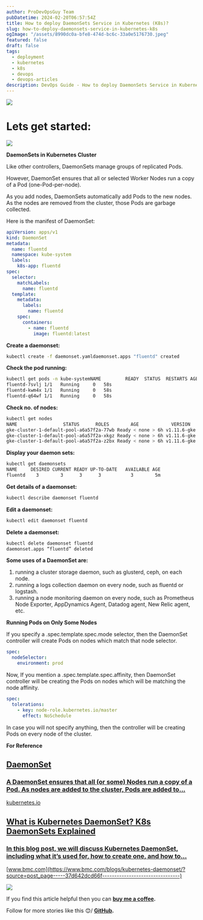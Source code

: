 ```yaml
---
author: ProDevOpsGuy Team
pubDatetime: 2024-02-20T06:57:54Z
title: How to deploy DaemonSets Service in Kubernetes (K8s)?
slug: how-to-deploy-daemonsets-service-in-kubernetes-k8s
ogImage: "/assets/8990dc0a-bfe8-474d-bc6c-33a0e5176730.jpeg"
featured: false
draft: false
tags:
  - deployment
  - kubernetes
  - k8s
  - devops
  - devops-articles
description: DevOps Guide - How to deploy DaemonSets Service in Kubernetes (K8s)?
---
```


![](https://cdn.hashnode.com/res/hashnode/image/upload/v1708412612551/8990dc0a-bfe8-474d-bc6c-33a0e5176730.jpeg)

# Lets get started:

![](https://miro.medium.com/v2/resize:fit:736/1*2iUgGBUrG4EHz3VbJgAQWA.jpeg)

**DaemonSets in Kubernetes Cluster**

Like other controllers, DaemonSets manage groups of replicated Pods.

However, DaemonSet ensures that all or selected Worker Nodes run a copy of a Pod (one-Pod-per-node).

As you add nodes, DaemonSets automatically add Pods to the new nodes. As the nodes are removed from the cluster, those Pods are garbage collected.

Here is the manifest of DaemonSet:

```yaml
apiVersion: apps/v1
kind: DaemonSet
metadata:
  name: fluentd
  namespace: kube-system
  labels:
    k8s-app: fluentd
spec:
  selector:
    matchLabels:
      name: fluentd
  template:
    metadata:
      labels:
        name: fluentd
    spec:
      containers:
        - name: fluentd
          image: fluentd:latest
```

**Create a daemonset:**

```bash
kubectl create -f daemonset.yamldaemonset.apps "fluentd" created
```

**Check the pod running:**

```bash
kubectl get pods -n kube-systemNAME         READY  STATUS  RESTARTS AGE
fluentd-7svlj 1/1   Running     0   58s
fluentd-kwm4x 1/1   Running     0   58s
fluentd-q64wf 1/1   Running     0   58s
```

**Check no. of nodes:**

```bash
kubectl get nodes
NAME                 STATUS      ROLES        AGE            VERSION
gke-cluster-1-default-pool-a6a57f2a-77wb Ready < none > 6h v1.11.6-gke.2
gke-cluster-1-default-pool-a6a57f2a-xkgz Ready < none > 6h v1.11.6-gke.2
gke-cluster-1-default-pool-a6a57f2a-z2bx Ready < none > 6h v1.11.6-gke.2
```

**Display your daemon sets:**

```bash
kubectl get daemonsets
NAME     DESIRED CURRENT READY UP-TO-DATE   AVAILABLE AGE
fluentd    3        3      3      3           3        5m
```

**Get details of a daemonset:**

```bash
kubectl describe daemonset fluentd
```

**Edit a daemonset:**

```bash
kubectl edit daemonset fluentd
```

**Delete a daemonset:**

```bash
kubectl delete daemonset fluentd
daemonset.apps “fluentd” deleted
```

**Some uses of a DaemonSet are:**

1. running a cluster storage daemon, such as glusterd, ceph, on each node.
2. running a logs collection daemon on every node, such as fluentd or logstash.
3. running a node monitoring daemon on every node, such as Prometheus Node Exporter, AppDynamics Agent, Datadog agent, New Relic agent, etc.

**Running Pods on Only Some Nodes**

If you specify a .spec.template.spec.mode selector, then the DaemonSet controller will create Pods on nodes which match that node selector.

```yaml
spec:
  nodeSelector:
    environment: prod
```

Now, If you mention a .spec.template.spec.affinity, then DaemonSet controller will be creating the Pods on nodes which will be matching the node affinity.

```yaml
spec:
  tolerations:
    - key: node-role.kubernetes.io/master
      effect: NoSchedule
```

In case you will not specify anything, then the controller will be creating Pods on every node of the cluster.

**For Reference**

## [**DaemonSet**](https://kubernetes.io/docs/concepts/workloads/controllers/daemonset/?source=post_page-----37d642dcd66f--------------------------------)

### [A DaemonSet ensures that all (or some) Nodes run a copy of a Pod. As nodes are added to the cluster, Pods are added to…](https://kubernetes.io/docs/concepts/workloads/controllers/daemonset/?source=post_page-----37d642dcd66f--------------------------------)

[kubernetes.io](https://kubernetes.io/docs/concepts/workloads/controllers/daemonset/?source=post_page-----37d642dcd66f--------------------------------)

## [**What is Kubernetes DaemonSet? K8s DaemonSets Explained**](https://www.bmc.com/blogs/kubernetes-daemonset/?source=post_page-----37d642dcd66f--------------------------------)

### [In this blog post, we will discuss Kubernetes DaemonSet, including what it’s used for, how to create one, and how to…](https://www.bmc.com/blogs/kubernetes-daemonset/?source=post_page-----37d642dcd66f--------------------------------)

[www.bmc.com](https://www.bmc.com/blogs/kubernetes-daemonset/?source=post_page-----37d642dcd66f--------------------------------)

![](https://miro.medium.com/v2/resize:fit:736/0*cRMUa8dBX1dHpj5L)

If you find this article helpful then you can [**buy me a coffee**](https://www.buymeacoffee.com/harshhaareddy)**.**

Follow for more stories like this 😊/ [**GitHub**](https://github.com/NotHarshhaa)**.**
